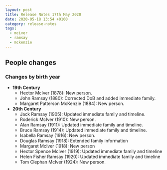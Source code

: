 ```yaml
---
layout: post
title: Release Notes 17th May 2020
date: 2020-05-18 13:54 +0100
category: release-notes
tags:
  - mciver
  - ramsay
  - mckenzie
---
```



## People changes

### Changes by birth year

* **19th Century**
  * Hector McIver (1878): New person.
  * John Ramsay (1880): Corrected DoB and added immediate family.
  * Margaret Patterson McKenzie (1884): New person.
* **20th Century**
  * Jack Ramsay (1905): Updated immediate family and timeline.
  * Roderick McIver (1910): New person.
  * Alan Ramsay (1911): Updated immediate family and timeline.
  * Bruce Ramsay (1914): Updated immediate family and timeline.
  * Isabella Ramsay (1916): New person.
  * Douglas Ramsay (1918): Extended family information
  * Margaret McIver (1918): New person
  * Hector Spence McIver (1919): Updated immediate family and timeline
  * Helen Fisher Ramsay (1920): Updated immediate family and timeline
  * Tom Clephan McIver (1924): New person.
